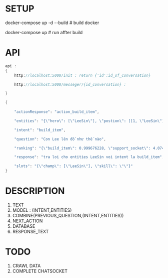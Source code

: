 # SETUP 

docker-compose up -d --build # build docker

docker-compose up # run affter build

# API 

```c++
api : 
{
    http://localhost:5000/init : return {'id':id_of_conversation}

    http://localhost:5000/messeger/{id_conversation} : 

}

{
    
    "actionResponse": "action_build_item",

    "entities": "{\"hero\": [\"LeeSin\"], \"postion\": [[1, \"LeeSin\"]]}",

    "intent": "build_item",

    "question": "Con Lee lên đồ như thế nào",

    "ranking": "{\"build_item\": 0.999676228, \"support_socket\": 4.07438602e-05, \"counter\": 1.24011183e-06, \"be_countered\": 7.14122598e-06, \"skill_up\": 3.78300065e-05, \"how_to_play\": 5.53388199e-05, \"combo\": 6.64848485e-05, \"combine_with\": 9.15689634e-06, \"how_to_use_skill\": 7.74523578e-05, \"introduce\": 2.84770485e-05}",

    "response": "tra loi cho entities LeeSin voi intent la build_item",

    "slots": "{\"champ\": [\"LeeSin\"], \"skill\": \"\"}"
}
```

# DESCRIPTION

1. TEXT
2. MODEL : (INTENT,ENTITIES)
3. COMBINE(PREVIOUS_QUESTION,(INTENT,ENTITIES))
4. NEXT_ACTION 
5. DATABASE 
6. RESPONSE_TEXT
 
# TODO

1. CRAWL DATA
2. COMPLETE CHATSOCKET

